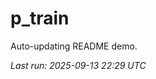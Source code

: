 # p_train

Auto-updating README demo.

<!--START_SECTION:status-->
_Last run: 2025-09-13 22:29 UTC_
<!--END_SECTION:status-->






















































































































































































































































































































































































































































































































